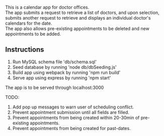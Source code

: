 This is a calendar app for doctor offices. <br/>
The app submits a request to retrieve a list of doctors, and upon selection, submits another request to retrieve and displays an individual doctor's calendars for the date. <br/>
The app also allows pre-existing appointments to be deleted and new appointments to be added. <br/>

## Instructions
1. Run MySQL schema file 'db/schema.sql' <br/>
2. Seed database by running 'node db/dbSeeding.js' <br/>
3. Build app using webpack by running 'npm run build' <br/>
4. Serve app using express by running 'npm start' <br/>

The app is to be served through localhost:3000<br/>

TODO: <br/>
1. Add pop up messages to warn user of scheduling conflict.
2. Prevent appointment submission until all fields are filled.
3. Prevent appointments from being created within 20-30min of pre-existing appointments.
4. Prevent appointments from being created for past-dates.
